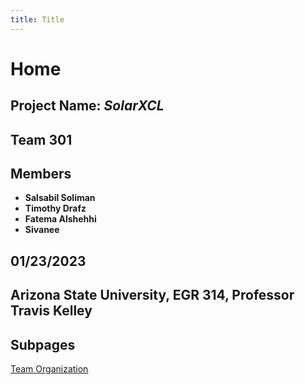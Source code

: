```yaml
---
title: Title
---
```


# Home

## Project Name: _SolarXCL_
## Team 301

## Members
* **Salsabil Soliman**
* **Timothy Drafz**
* **Fatema Alshehhi**
* **Sivanee**

## 01/23/2023

## Arizona State University, EGR 314, Professor Travis Kelley

## Subpages

[Team Organization](https://github.com/team-301/team-301.github.io/blob/main/team-organization/index.md)
